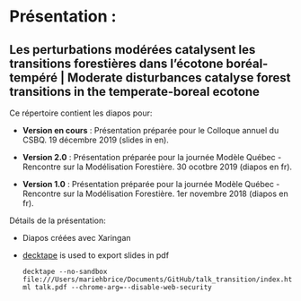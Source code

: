 # Présentation :

## Les perturbations modérées catalysent les transitions forestières dans l’écotone boréal-tempéré | Moderate disturbances catalyse forest transitions in the temperate-boreal ecotone

Ce répertoire contient les diapos pour:

- **Version en cours** : Présentation préparée pour le Colloque annuel du CSBQ. 19 décembre 2019 (slides in en).

- **Version 2.0** : Présentation préparée pour la journée Modèle Québec - Rencontre sur la Modélisation Forestière. 30 ocotbre 2019 (diapos en fr).

- **Version 1.0** : Présentation préparée pour la journée Modèle Québec - Rencontre sur la Modélisation Forestière. 1er novembre 2018 (diapos en fr).


Détails de la présentation:

- Diapos créées avec Xaringan

- [decktape](https://github.com/astefanutti/decktape) is used to export slides in pdf

  `decktape --no-sandbox file:///Users/mariehbrice/Documents/GitHub/talk_transition/index.html talk.pdf --chrome-arg=--disable-web-security`
